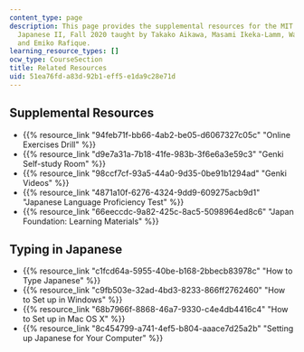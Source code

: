 ```yaml
---
content_type: page
description: This page provides the supplemental resources for the MIT course 21G.502
  Japanese II, Fall 2020 taught by Takako Aikawa, Masami Ikeka-Lamm, Wakana Maekawa,
  and Emiko Rafique.
learning_resource_types: []
ocw_type: CourseSection
title: Related Resources
uid: 51ea76fd-a83d-92b1-eff5-e1da9c28e71d
---
```


Supplemental Resources
----------------------

*   {{% resource_link "94feb71f-bb66-4ab2-be05-d6067327c05c" "Online Exercises Drill" %}}
*   {{% resource_link "d9e7a31a-7b18-41fe-983b-3f6e6a3e59c3" "Genki Self-study Room" %}}
*   {{% resource_link "98ccf7cf-93a5-44a0-9d35-0be91b1294ad" "Genki Videos" %}}
*   {{% resource_link "4871a10f-6276-4324-9dd9-609275acb9d1" "Japanese Language Proficiency Test" %}}
*   {{% resource_link "66eeccdc-9a82-425c-8ac5-5098964ed8c6" "Japan Foundation: Learning Materials" %}}

Typing in Japanese
------------------

*   {{% resource_link "c1fcd64a-5955-40be-b168-2bbecb83978c" "How to Type Japanese" %}}
*   {{% resource_link "c9fb503e-32ad-4bd3-8233-866ff2762460" "How to Set up in Windows" %}}
*   {{% resource_link "68b7966f-8868-46a7-9330-c4e4db4416c4" "How to Set up in Mac OS X" %}}
*   {{% resource_link "8c454799-a741-4ef5-b804-aaace7d25a2b" "Setting up Japanese for Your Computer" %}}